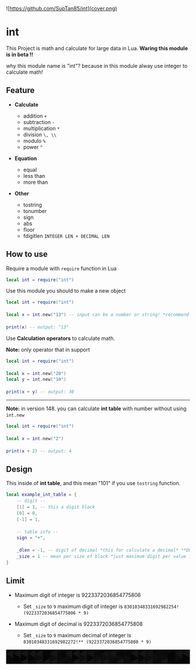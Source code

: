 ![https://github.com/SupTan85/int](cover.png)

# int

This Project is math and calculate for large data in Lua. **Waring this module is in beta !!**

why this module name is "int"? because in this module alway use integer to calculate math!

## Feature

- **Calculate**
    - addition `+`
    - subtraction `-`
    - multiplication `*`
    - division `\, \\`
    - modulo `%`
    - power `^`

- **Equation**
    - equal
    - less than
    - more than
- **Other**
    - tostring
    - tonumber
    - sign
    - abs
    - floor
    - fdigitlen `INTEGER LEN + DECIMAL LEN`

## How to use

Require a module with `require` function in Lua
```lua
local int = require("int")
```

Use this module you should to make a new object
```lua
local int = require("int")

local x = int.new("13") -- input can be a number or string! *recommend to use string*

print(x) -- output: "13"
```

Use **Calculation operators** to calculate math.

**Note:** only operator that in support
```lua
local int = require("int")

local x = int.new("20")
local y = int.new("10")

print(x + y) -- output: 30
```
-----
**Note:** in version 148. you can calculate **int table** with number without using `int.new`
```lua
local int = require("int")

local x = int.new("2")

print(x + 2) -- output: 4

```
## Design

This inside of **int table**, and this mean "101" if you use `tostring` function.

```lua
local example_int_table = {
    -- digit --
    [1] = 1, -- this a digit block
    [0] = 0,
    [-1] = 1,

    -- table info --
    sign = "+",

    _dlen = -1, -- digit of decimal *this for calculate a decimal* **DO NOT CHANGE. HAVE LIMIT!!**
    _size = 1 -- mean per size of block *just maximum digit per value in the digit block* **DO NOT CHANGE. HAVE LIMIT!!**
}
```

## Limit
- Maximum digit of integer is 9223372036854775806
    - Set `_size` to `9` maximum digit of integer is `83010348331692982254! (9223372036854775806 * 9)`

- Maximum digit of decimal is 9223372036854775808
    - Set `_size` to `9` maximum decimal of integer is `83010348331692982272!** (9223372036854775808 * 9)`

![](image-d.png)